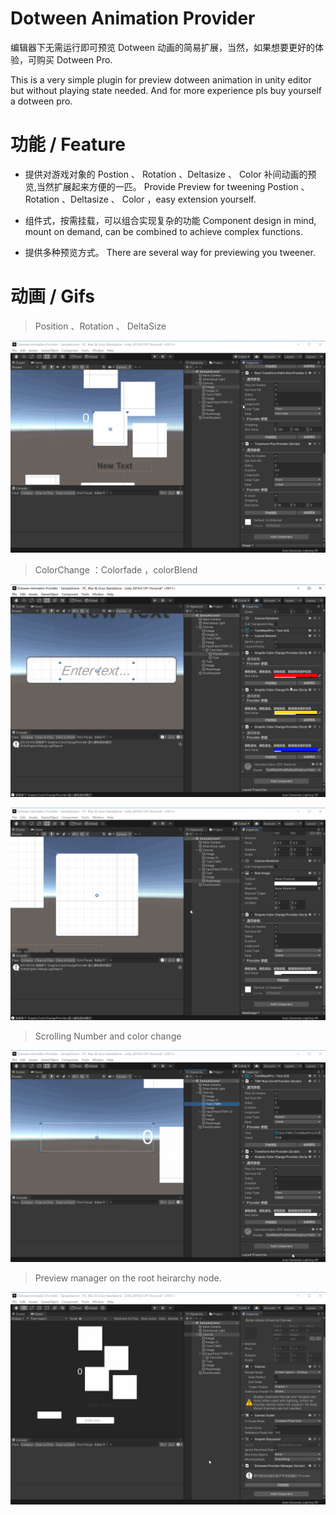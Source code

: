 # Dotween Animation Provider

编辑器下无需运行即可预览 Dotween 动画的简易扩展，当然，如果想要更好的体验，可购买 Dotween Pro.

This is a very simple plugin for preview dotween animation in unity editor but without playing state needed. And for more experience pls buy yourself a dotween pro.

# 功能 / Feature
* 提供对游戏对象的 Postion 、 Rotation 、Deltasize 、 Color 补间动画的预览,当然扩展起来方便的一匹。
  Provide Preview for tweening Postion 、 Rotation 、Deltasize 、 Color ，easy extension yourself.
* 组件式，按需挂载，可以组合实现复杂的功能
  Component design in mind, mount on demand, can be combined to achieve complex functions.
  
* 提供多种预览方式。
  There are several way for previewing you tweener.

# 动画 / Gifs 
> Position 、Rotation 、 DeltaSize

![](doc/Position-Rotate-DeltaSize.gif)

> ColorChange ：Colorfade ，colorBlend

![Color Blend](doc/BlendColor.gif)

![Color Blend](doc/DoFade-ColorBlend.gif)

> Scrolling Number and color change

![](doc/ScrollNumber.gif)

> Preview manager on the root heirarchy node.

![](doc/Preview-All.gif)


